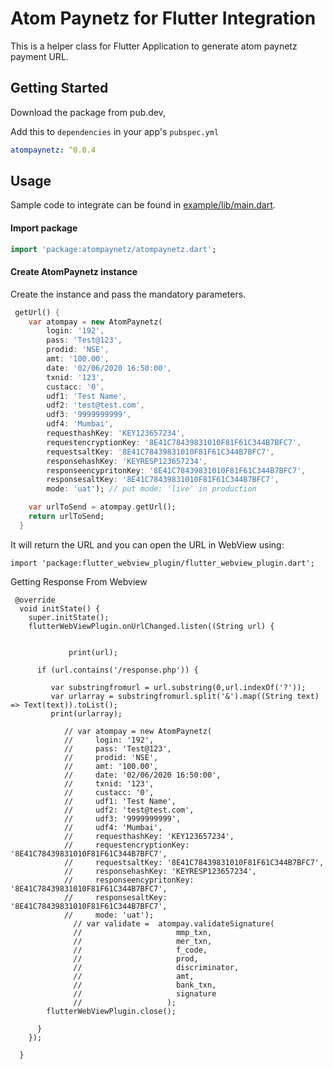 # Atom Paynetz for Flutter Integration

This is a helper class for Flutter Application to  generate atom paynetz payment URL.

## Getting Started

Download the package from pub.dev, 

Add this to `dependencies` in your app's `pubspec.yml`

```yaml
atompaynetz: ^0.0.4
```
## Usage

Sample code to integrate can be found in [example/lib/main.dart](example/lib/main.dart).

#### Import package 

```dart
import 'package:atompaynetz/atompaynetz.dart';
```

#### Create AtomPaynetz instance

Create the instance and pass the mandatory parameters.

```dart
 getUrl() {
    var atompay = new AtomPaynetz(
        login: '192',
        pass: 'Test@123',
        prodid: 'NSE',
        amt: '100.00',
        date: '02/06/2020 16:50:00',
        txnid: '123',
        custacc: '0',
        udf1: 'Test Name',
        udf2: 'test@test.com',
        udf3: '9999999999',
        udf4: 'Mumbai',
        requesthashKey: 'KEY123657234',
        requestencryptionKey: '8E41C78439831010F81F61C344B7BFC7',
        requestsaltKey: '8E41C78439831010F81F61C344B7BFC7',
        responsehashKey: 'KEYRESP123657234',
        responseencypritonKey: '8E41C78439831010F81F61C344B7BFC7',
        responsesaltKey: '8E41C78439831010F81F61C344B7BFC7',
        mode: 'uat'); // put mode: 'live' in production

    var urlToSend = atompay.getUrl();
    return urlToSend;
  }
```

It will return the URL and you can open the URL in WebView using:

```
import 'package:flutter_webview_plugin/flutter_webview_plugin.dart';

```

Getting Response From Webview

```
 @override
  void initState() {
    super.initState();
    flutterWebViewPlugin.onUrlChanged.listen((String url) {
     
  
             print(url);
      
      if (url.contains('/response.php')) {
        
         var substringfromurl = url.substring(0,url.indexOf('?'));
         var urlarray = substringfromurl.split('&').map((String text) => Text(text)).toList();
         print(urlarray);
         
            // var atompay = new AtomPaynetz(
            //     login: '192',
            //     pass: 'Test@123',
            //     prodid: 'NSE',
            //     amt: '100.00',
            //     date: '02/06/2020 16:50:00',
            //     txnid: '123',
            //     custacc: '0',
            //     udf1: 'Test Name',
            //     udf2: 'test@test.com',
            //     udf3: '9999999999',
            //     udf4: 'Mumbai',
            //     requesthashKey: 'KEY123657234',
            //     requestencryptionKey: '8E41C78439831010F81F61C344B7BFC7',
            //     requestsaltKey: '8E41C78439831010F81F61C344B7BFC7',
            //     responsehashKey: 'KEYRESP123657234',
            //     responseencypritonKey: '8E41C78439831010F81F61C344B7BFC7',
            //     responsesaltKey: '8E41C78439831010F81F61C344B7BFC7',
            //     mode: 'uat');
              // var validate =  atompay.validateSignature(
              //                     mmp_txn,
              //                     mer_txn,
              //                     f_code,
              //                     prod,
              //                     discriminator,
              //                     amt,
              //                     bank_txn,
              //                     signature
              //                   );
        flutterWebViewPlugin.close();
       
      }
    });

  }
```

